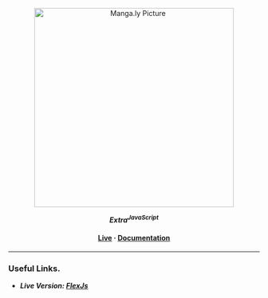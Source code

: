 <p align="center">
  <img src="https://i1.sndcdn.com/avatars-GPB5fe23iwXXpyh4-q7XYiA-t200x200.jpg" alt="Manga.ly Picture" width="400px"/>
</p>
<p align="center">
  <i>
    <strong>Extra<sup>JavaScript</sup></strong>
  </i>
</p>

<h4 align="center">
  <a href="#">Live</a>
  <strong> · </strong>
  <a href="#">Documentation</a>
</h4>

---

### Useful Links.

* *__Live Version: [FlexJs]__*

[FlexJS]: http://30472.hosts1.ma-cloud.nl/f2m4flexjs